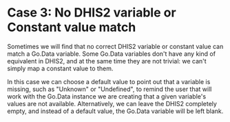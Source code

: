 # Case 3: No DHIS2 variable or Constant value match

Sometimes we will find that no correct DHIS2 variable or constant value can match a Go.Data variable. Some Go.Data variables don't have any kind of equivalent in DHIS2, and at the same time they are not trivial: we can't simply map a constant value to them.

In this case we can choose a default value to point out that a variable is missing, such as "Unknown" or "Undefined", to remind the user that will work with the Go.Data instance we are creating that a given variable's values are not available. Alternatively, we can leave the DHIS2 completely empty, and instead of a default value, the Go.Data variable will be left blank.
